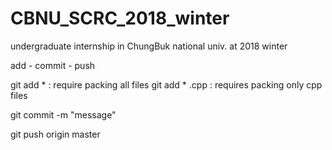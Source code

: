 # CBNU_SCRC_2018_winter
undergraduate internship in ChungBuk national univ. at 2018 winter

add - commit - push

git add * : require packing all files
git add * .cpp : requires packing only cpp files

git commit -m "message"

git push origin master
